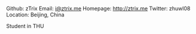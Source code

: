 Github:   zTrix
Email:    i@ztrix.me
Homepage: http://ztrix.me
Twitter: zhuwl08
Location: Beijing, China

Student in THU
